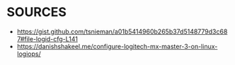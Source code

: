 # SOURCES
- https://gist.github.com/tsnieman/a01b5414960b265b37d5148779d3c687#file-logid-cfg-L141
- https://danishshakeel.me/configure-logitech-mx-master-3-on-linux-logiops/
